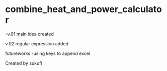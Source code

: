# combine_heat_and_power_calculator

-v.01
main idea created

v.02
regular expression added



futureworks
-using keys to append excel

Created by sukufi